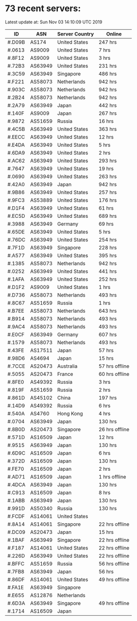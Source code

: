# 73 recent servers:

Latest update at: Sun Nov 03 14:10:09 UTC 2019

| ID | ASN | Server Country | Online |
| -- | --- | -------------- | ------ |
| #.D09B | AS174 | United States | 247 hrs |
| #.0613 | AS9009 | United States | 7 hrs |
| #.8F12 | AS9009 | United States | 3 hrs |
| #.72B3 | AS63949 | United States | 231 hrs |
| #.3C59 | AS63949 | Singapore | 486 hrs |
| #.F221 | AS58073 | Netherlands | 942 hrs |
| #.903C | AS58073 | Netherlands | 942 hrs |
| #.2B24 | AS58073 | Netherlands | 942 hrs |
| #.2A79 | AS63949 | Japan | 442 hrs |
| #.140F | AS9009 | Japan | 267 hrs |
| #.9872 | AS51659 | Russia | 16 hrs |
| #.4C5B | AS63949 | United States | 363 hrs |
| #.EECC | AS63949 | United States | 12 hrs |
| #.E4DA | AS63949 | United States | 5 hrs |
| #.6DA9 | AS63949 | United States | 2 hrs |
| #.AC62 | AS63949 | United States | 293 hrs |
| #.7647 | AS63949 | United States | 19 hrs |
| #.0690 | AS63949 | United States | 263 hrs |
| #.42A0 | AS63949 | Japan | 942 hrs |
| #.9B86 | AS63949 | United States | 257 hrs |
| #.9FC3 | AS53889 | United States | 176 hrs |
| #.D1F4 | AS63949 | United States | 61 hrs |
| #.EC5D | AS63949 | United States | 689 hrs |
| #.3988 | AS63949 | Germany | 69 hrs |
| #.65DE | AS63949 | United States | 5 hrs |
| #.76DC | AS63949 | United States | 254 hrs |
| #.7F1D | AS63949 | Singapore | 228 hrs |
| #.A577 | AS63949 | United States | 395 hrs |
| #.1385 | AS58073 | Netherlands | 942 hrs |
| #.0252 | AS63949 | United States | 441 hrs |
| #.1AFA | AS63949 | United States | 252 hrs |
| #.D1F2 | AS9009 | United States | 1 hrs |
| #.D736 | AS58073 | Netherlands | 493 hrs |
| #.8C67 | AS51659 | Russia | 1 hrs |
| #.B7EE | AS58073 | Netherlands | 643 hrs |
| #.B914 | AS58073 | Netherlands | 493 hrs |
| #.9AC4 | AS58073 | Netherlands | 493 hrs |
| #.E0CF | AS63949 | Germany | 607 hrs |
| #.1579 | AS58073 | Netherlands | 493 hrs |
| #.43FE | AS17511 | Japan | 57 hrs |
| #.98D6 | AS4694 | Japan | 15 hrs |
| #.7CCE | AS20473 | Australia | 57 hrs offline |
| #.5055 | AS20473 | France | 60 hrs offline |
| #.8FE0 | AS49392 | Russia | 3 hrs |
| #.819F | AS51659 | Russia | 2 hrs |
| #.861D | AS45102 | China | 197 hrs |
| #.14D9 | AS49392 | Russia | 6 hrs |
| #.540A | AS4760 | Hong Kong | 4 hrs |
| #.0704 | AS63949 | Japan | 130 hrs |
| #.8B0D | AS20473 | Singapore | 26 hrs offline |
| #.571D | AS16509 | Japan | 12 hrs |
| #.9515 | AS63949 | Japan | 130 hrs |
| #.6D9C | AS16509 | Japan | 6 hrs |
| #.372D | AS16509 | Japan | 130 hrs |
| #.FE70 | AS16509 | Japan | 2 hrs |
| #.AD71 | AS16509 | Japan | 1 hrs offline |
| #.4DCA | AS63949 | Japan | 130 hrs |
| #.C913 | AS16509 | Japan | 8 hrs |
| #.1ABB | AS63949 | Japan | 130 hrs |
| #.991D | AS50340 | Russia | 130 hrs |
| #.FCDF | AS14061 | United States | |
| #.8A14 | AS14061 | Singapore | 22 hrs offline |
| #.DC09 | AS20473 | Japan | 15 hrs |
| #.1BAF | AS63949 | Singapore | 22 hrs offline |
| #.F187 | AS14061 | United States | 22 hrs offline |
| #.226D | AS63949 | United States | 22 hrs offline |
| #.BFFC | AS51659 | Russia | 56 hrs offline |
| #.7FB8 | AS63949 | Japan | 56 hrs |
| #.86DF | AS14061 | United States | 49 hrs offline |
| #.FA1E | AS63949 | Singapore | |
| #.E655 | AS12876 | Netherlands | |
| #.6D3A | AS63949 | Singapore | 49 hrs offline |
| #.1714 | AS16509 | Japan | |

